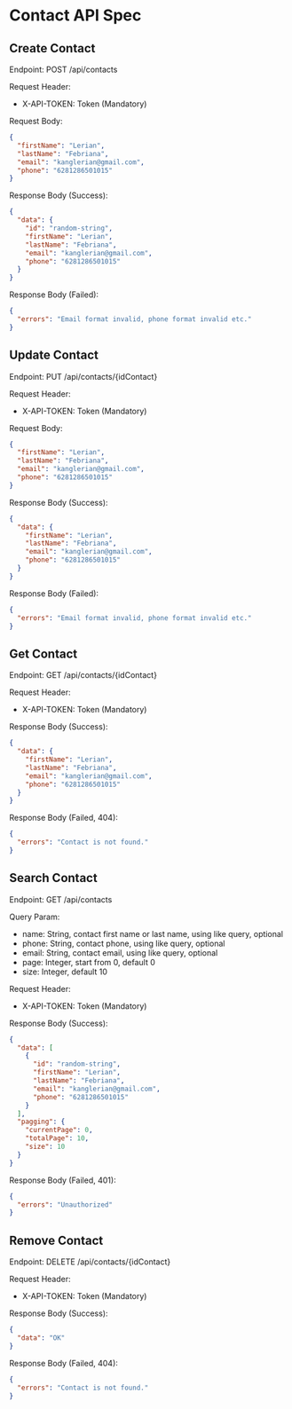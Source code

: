 # Contact API Spec

## Create Contact

Endpoint: POST /api/contacts

Request Header:

- X-API-TOKEN: Token (Mandatory)

Request Body:

```json
{
  "firstName": "Lerian",
  "lastName": "Febriana",
  "email": "kanglerian@gmail.com",
  "phone": "6281286501015"
}
```

Response Body (Success):

```json
{
  "data": {
    "id": "random-string",
    "firstName": "Lerian",
    "lastName": "Febriana",
    "email": "kanglerian@gmail.com",
    "phone": "6281286501015"
  }
}
```

Response Body (Failed):

```json
{
  "errors": "Email format invalid, phone format invalid etc."
}
```

## Update Contact

Endpoint: PUT /api/contacts/{idContact}

Request Header:

- X-API-TOKEN: Token (Mandatory)

Request Body:

```json
{
  "firstName": "Lerian",
  "lastName": "Febriana",
  "email": "kanglerian@gmail.com",
  "phone": "6281286501015"
}
```

Response Body (Success):

```json
{
  "data": {
    "firstName": "Lerian",
    "lastName": "Febriana",
    "email": "kanglerian@gmail.com",
    "phone": "6281286501015"
  }
}
```

Response Body (Failed):

```json
{
  "errors": "Email format invalid, phone format invalid etc."
}
```

## Get Contact

Endpoint: GET /api/contacts/{idContact}

Request Header:

- X-API-TOKEN: Token (Mandatory)

Response Body (Success):

```json
{
  "data": {
    "firstName": "Lerian",
    "lastName": "Febriana",
    "email": "kanglerian@gmail.com",
    "phone": "6281286501015"
  }
}
```

Response Body (Failed, 404):

```json
{
  "errors": "Contact is not found."
}
```

## Search Contact

Endpoint: GET /api/contacts

Query Param:

- name: String, contact first name or last name, using like query, optional
- phone: String, contact phone, using like query, optional
- email: String, contact email, using like query, optional
- page: Integer, start from 0, default 0
- size: Integer, default 10

Request Header:

- X-API-TOKEN: Token (Mandatory)

Response Body (Success):

```json
{
  "data": [
    {
      "id": "random-string",
      "firstName": "Lerian",
      "lastName": "Febriana",
      "email": "kanglerian@gmail.com",
      "phone": "6281286501015"
    }
  ],
  "pagging": {
    "currentPage": 0,
    "totalPage": 10,
    "size": 10
  }
}
```

Response Body (Failed, 401):

```json
{
  "errors": "Unauthorized"
}
```

## Remove Contact

Endpoint: DELETE /api/contacts/{idContact}

Request Header:

- X-API-TOKEN: Token (Mandatory)

Response Body (Success):

```json
{
  "data": "OK"
}
```

Response Body (Failed, 404):

```json
{
  "errors": "Contact is not found."
}
```